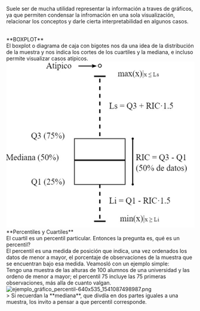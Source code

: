 Suele ser de mucha utilidad representar la información a traves de gráficos, ya que permiten condensar la infromación en una sola visualización, relacionar los conceptos y darle cierta interpretabilidad en algunos casos.

<br>
**BOXPLOT**<br>
El boxplot o diagrama de caja con bigotes nos da una idea de la distribución de la muestra y nos indica los cortes de los cuartiles y la mediana, e incluso permite visualizar casos atípicos.

<br>
<img src="https://raw.githubusercontent.com/dh-mumuki/mumuki-guia-text-estadistica-1-estadistica-descriptiva/master/assets/boxplot_1541006118610.jpg" alt="boxplot_1541006118610.jpg" width="auto" height="auto">

<br>
**Percentiles y Cuartiles**<br>
El cuartil es un percentil particular. Entonces la pregunta es, qué es un percentil?<br>
El percentil es una medida de posición que indica, una vez ordenados los datos de menor a mayor, el porcentaje de observaciones de la muestra que se encuentran bajo esa medida.
Veamosló con un ejemplo simple:<br>
Tengo una muestra de las alturas de 100 alumnos de una universidad y las ordeno de menor a mayor; el percentil 75 incluye las 75 primeras observaciones, más alla de cuanto valgan.<br>
<img src="https://raw.githubusercontent.com/dh-mumuki/mumuki-guia-text-estadistica-1-estadistica-descriptiva/master/assets/ejemplo_gr%C3%A1fico_percentil-640x535_1541087498987.png" alt="ejemplo_gráfico_percentil-640x535_1541087498987.png" width="auto" height="auto">

<br>
> Si recuerdan la **mediana**, que divdía en dos partes iguales a una muestra, los invito a pensar a que percentil corresponde.